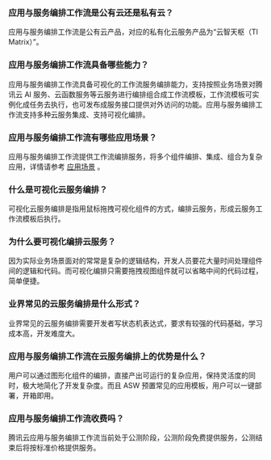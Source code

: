 ### 应用与服务编排工作流是公有云还是私有云？
应用与服务编排工作流是公有云产品，对应的私有化云服务产品为“云智天枢（TI Matrix）”。

### 应用与服务编排工作流具备哪些能力？
应用与服务编排工作流具备可视化的工作流服务编排能力，支持按照业务场景对腾讯云 AI 服务、云函数服务等云服务进行编排组合成工作流模板，工作流模板可实例化成任务去执行，也可发布成服务接口提供对外访问的功能。应用与服务编排工作流支持多种云服务集成、支持可视化编排。

### 应用与服务编排工作流有哪些应用场景？
应用与服务编排工作流提供工作流编排服务，将多个组件编排、集成、组合为复杂应用，详情请参考 [应用场景](https://cloud.tencent.com/document/product/1272/46326) 。

### 什么是可视化云服务编排？
可视化云服务编排是指用鼠标拖拽可视化组件的方式，编排云服务，形成云服务工作流模板后执行。

### 为什么要可视化编排云服务？
因为实际业务场景面对的常常是复杂的逻辑结构，开发人员要花大量时间处理组件间的逻辑和代码。而可视化编排只需要拖拽视图组件就可以省略中间的代码过程，简单便捷。

### 业界常见的云服务编排是什么形式？
业界常见的云服务编排需要开发者写状态机表达式，要求有较强的代码基础，学习成本高，开发难度大。

### 应用与服务编排工作流在云服务编排上的优势是什么？
用户可以通过图形化组件的编排，直接产出可运行的复杂应用，保持灵活度的同时，极大地简化了开发复杂度。而且 ASW 预置常见的应用模板，用户可以一键部署，开箱即用。

### 应用与服务编排工作流收费吗？
腾讯云应用与服务编排工作流当前处于公测阶段，公测阶段免费提供服务，公测结束后将按标准价格提供服务。
